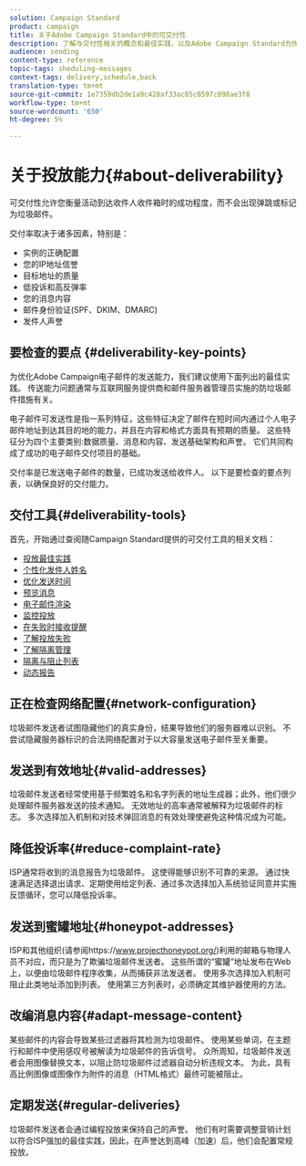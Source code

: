 ```yaml
---
solution: Campaign Standard
product: campaign
title: 关于Adobe Campaign Standard中的可交付性
description: 了解与交付性相关的概念和最佳实践，以及Adobe Campaign Standard为优化发送投放而提供的工具。
audience: sending
content-type: reference
topic-tags: sheduling-messages
context-tags: delivery,schedule,back
translation-type: tm+mt
source-git-commit: 1e7359db2de1a9c420af33ac85c0597c098ae3f8
workflow-type: tm+mt
source-wordcount: '650'
ht-degree: 5%

---
```



# 关于投放能力{#about-deliverability}

可交付性允许您衡量活动到达收件人收件箱时的成功程度，而不会出现弹跳或标记为垃圾邮件。

交付率取决于诸多因素，特别是：

* 实例的正确配置
* 您的IP地址信誉
* 目标地址的质量
* 低投诉和高反弹率
* 您的消息内容
* 邮件身份验证(SPF、DKIM、DMARC)
* 发件人声誉

## 要检查的要点 {#deliverability-key-points}

为优化Adobe Campaign电子邮件的发送能力，我们建议使用下面列出的最佳实践。 传送能力问题通常与互联网服务提供商和邮件服务器管理员实施的防垃圾邮件措施有关。

电子邮件可发送性是指一系列特征，这些特征决定了邮件在短时间内通过个人电子邮件地址到达其目的地的能力，并且在内容和格式方面具有预期的质量。 这些特征分为四个主要类别:数据质量、消息和内容、发送基础架构和声誉。 它们共同构成了成功的电子邮件交付项目的基础。

交付率是已发送电子邮件的数量，已成功发送给收件人。
以下是要检查的要点列表，以确保良好的交付能力。

## 交付工具{#deliverability-tools}

首先，开始通过查阅随Campaign Standard提供的可交付工具的相关文档：
* [投放最佳实践](../../sending/using/delivery-best-practices.md)
* [个性化发件人姓名](../../designing/using/personalization.md#personalizing-the-sender)
* [优化发送时间](../../sending/using/optimizing-the-sending-time.md)
* [预览消息](../../sending/using/previewing-messages.md)
* [电子邮件渲染](../../sending/using/email-rendering.md)
* [监控投放](../../sending/using/monitoring-a-delivery.md)
* [在失败时接收提醒](../../sending/using/receiving-alerts-when-failures-happen.md)
* [了解投放失败](../../sending/using/understanding-delivery-failures.md)
* [了解隔离管理](../../sending/using/understanding-quarantine-management.md)
* [隔离与阻止列表](../../sending/using/understanding-quarantine-management.md#quarantine-vs-denylist)
* [动态报告](../../reporting/using/about-dynamic-reports.md)

## 正在检查网络配置{#network-configuration}

垃圾邮件发送者试图隐藏他们的真实身份，结果导致他们的服务器难以识别。 不尝试隐藏服务器标识的合法网络配置对于以大容量发送电子邮件至关重要。

## 发送到有效地址{#valid-addresses}

垃圾邮件发送者经常使用基于频繁姓名和名字列表的地址生成器；此外，他们很少处理邮件服务器发送的技术通知。 无效地址的高率通常被解释为垃圾邮件的标志。 多次选择加入机制和对技术弹回消息的有效处理使避免这种情况成为可能。

## 降低投诉率{#reduce-complaint-rate}

ISP通常将收到的消息报告为垃圾邮件。 这使得能够识别不可靠的来源。 通过快速满足选择退出请求、定期使用给定列表、通过多次选择加入系统验证同意并实施反馈循环，您可以降低投诉率。

## 发送到蜜罐地址{#honeypot-addresses}

ISP和其他组织(请参阅https://www.projecthoneypot.org/)利用的邮箱与物理人员不对应，而只是为了欺骗垃圾邮件发送者。 这些所谓的“蜜罐”地址发布在Web上，以便由垃圾邮件程序收集，从而捕获非法发送者。 使用多次选择加入机制可阻止此类地址添加到列表。 使用第三方列表时，必须确定其维护器使用的方法。

## 改编消息内容{#adapt-message-content}

某些邮件的内容会导致某些过滤器将其检测为垃圾邮件。 使用某些单词，在主题行和邮件中使用感叹号被解读为垃圾邮件的告诉信号。 众所周知，垃圾邮件发送者会用图像替换文本，以阻止防垃圾邮件过滤器自动分析违规文本。 为此，具有高比例图像或图像作为附件的消息（HTML格式）最终可能被阻止。

## 定期发送{#regular-deliveries}

垃圾邮件发送者会通过编程投放来保持自己的声誉。 他们有时需要调整营销计划以符合ISP强加的最佳实践，因此，在声誉达到高峰（加速）后，他们会配置常规投放。
